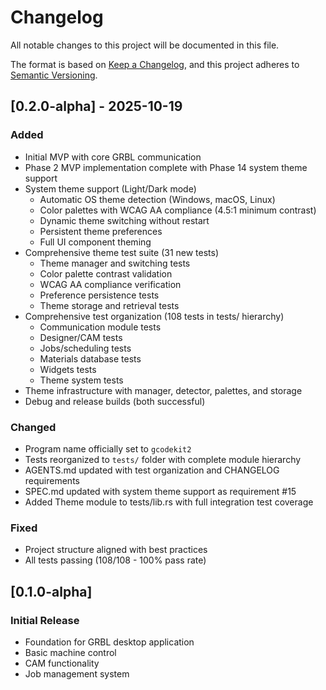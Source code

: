 # Changelog

All notable changes to this project will be documented in this file.

The format is based on [Keep a Changelog](https://keepachangelog.com/en/1.0.0/),
and this project adheres to [Semantic Versioning](https://semver.org/spec/v2.0.0.html).

## [0.2.0-alpha] - 2025-10-19

### Added
- Initial MVP with core GRBL communication
- Phase 2 MVP implementation complete with Phase 14 system theme support
- System theme support (Light/Dark mode)
  - Automatic OS theme detection (Windows, macOS, Linux)
  - Color palettes with WCAG AA compliance (4.5:1 minimum contrast)
  - Dynamic theme switching without restart
  - Persistent theme preferences
  - Full UI component theming
- Comprehensive theme test suite (31 new tests)
  - Theme manager and switching tests
  - Color palette contrast validation
  - WCAG AA compliance verification
  - Preference persistence tests
  - Theme storage and retrieval tests
- Comprehensive test organization (108 tests in tests/ hierarchy)
  - Communication module tests
  - Designer/CAM tests
  - Jobs/scheduling tests
  - Materials database tests
  - Widgets tests
  - Theme system tests
- Theme infrastructure with manager, detector, palettes, and storage
- Debug and release builds (both successful)

### Changed
- Program name officially set to `gcodekit2`
- Tests reorganized to `tests/` folder with complete module hierarchy
- AGENTS.md updated with test organization and CHANGELOG requirements
- SPEC.md updated with system theme support as requirement #15
- Added Theme module to tests/lib.rs with full integration test coverage

### Fixed
- Project structure aligned with best practices
- All tests passing (108/108 - 100% pass rate)

## [0.1.0-alpha]

### Initial Release
- Foundation for GRBL desktop application
- Basic machine control
- CAM functionality
- Job management system
